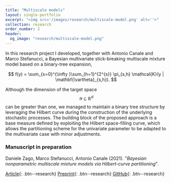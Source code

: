 ```yaml
---
title: "Multiscale models"
layout: single-portfolio
excerpt: "<img src='/images/research/multiscale-model.png' alt=''>"
collection: research
order_number: 2
header: 
  og_image: "research/multiscale-model.png"
---
```


In this research project I developed, together with Antonio Canale and Marco Stefanucci, a Bayesian multivariate stick-breaking multiscale mixture model based on a binary-tree expansion,

$$
  f(y) = \sum_{s=0}^{\infty }\sum_{h=1}^{2^{s}} \pi_{s,h} \mathcal{K}(y | \mathbf{\vartheta}_{s,h}).
$$

Although the dimension of the target space $$\mathcal{Y} \subseteq \mathbb{R}^{d}$$ can be greater than one, we managed to maintain a binary tree structure by leveraging the Hilbert curve during the construction of the underlying stochastic processes.
The building block of the proposed approach is a base measure defined by exploiting the Hilbert space-filling curve, which allows the partitioning scheme for the univariate parameter to be adapted to the multivariate case with minor adjustments.


### Manuscript in preparation

Daniele Zago, Marco Stefanucci, Antonio Canale (2021). "*Bayesian nonparametric multiscale mixture models via Hilbert-curve partitioning*".

[Article](){: .btn--research} [Preprint](){: .btn--research} [GitHub](https://github.com/DedZago/msMK){: .btn--research}
